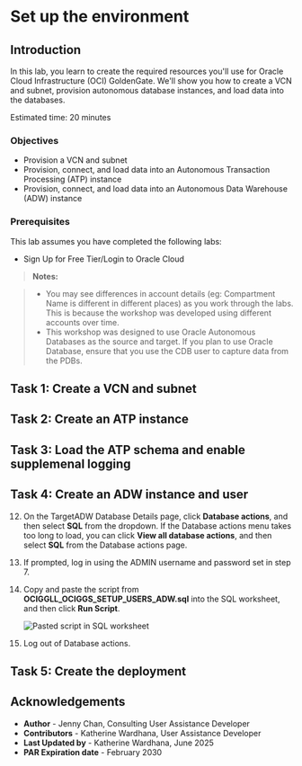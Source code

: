 # Set up the environment

## Introduction

In this lab, you learn to create the required resources you'll use for Oracle Cloud Infrastructure (OCI) GoldenGate. We'll show you how to create a VCN and subnet, provision autonomous database instances, and load data into the databases.

Estimated time: 20 minutes

### Objectives

-  Provision a VCN and subnet
-  Provision, connect, and load data into an Autonomous Transaction Processing (ATP) instance
-  Provision, connect, and load data into an Autonomous Data Warehouse (ADW) instance

### Prerequisites

This lab assumes you have completed the following labs:
* Sign Up for Free Tier/Login to Oracle Cloud

> **Notes:** 

> * You may see differences in account details (eg: Compartment Name is different in different places) as you work through the labs. This is because the workshop was developed using different accounts over time.
> * This workshop was designed to use Oracle Autonomous Databases as the source and target. If you plan to use Oracle Database, ensure that you use the CDB user to capture data from the PDBs.

## Task 1: Create a VCN and subnet

[](include:01-create-vcn-subnet.md)

## Task 2: Create an ATP instance

[](include:02-create-atp-instance.md)

## Task 3: Load the ATP schema and enable supplemenal logging

[](include:03-load-atp-schema.md)

## Task 4: Create an ADW instance and user 

[](include:04-create-adw-instance.md)

12. On the TargetADW Database Details page, click **Database actions**, and then select **SQL** from the dropdown. If the Database actions menu takes too long to load, you can click **View all database actions**, and then select **SQL** from the Database actions page. 

13. If prompted, log in using the ADMIN username and password set in step 7.

14. Copy and paste the script from **OCIGGLL\_OCIGGS\_SETUP\_USERS\_ADW.sql** into the SQL worksheet, and then click **Run Script**.

	![Pasted script in SQL worksheet](https://oracle-livelabs.github.io/goldengate/ggs-common/adb/images/04-05-adw.png " ")

15. Log out of Database actions.

## Task 5: Create the deployment

[](include:05-create-deployment.md)

## Acknowledgements

- **Author** - Jenny Chan, Consulting User Assistance Developer
- **Contributors** - Katherine Wardhana, User Assistance Developer
- **Last Updated by** - Katherine Wardhana, June 2025
- **PAR Expiration date** - February 2030
